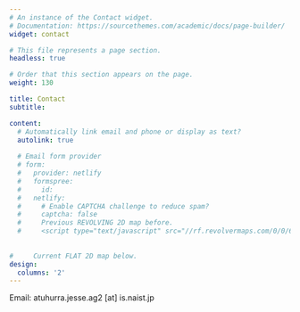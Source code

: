 ```yaml
---
# An instance of the Contact widget.
# Documentation: https://sourcethemes.com/academic/docs/page-builder/
widget: contact

# This file represents a page section.
headless: true

# Order that this section appears on the page.
weight: 130

title: Contact
subtitle:

content:
  # Automatically link email and phone or display as text?
  autolink: true
  
  # Email form provider
  # form:
  #   provider: netlify
  #   formspree:
  #     id:
  #   netlify:
  #     # Enable CAPTCHA challenge to reduce spam?
  #     captcha: false
  #     Previous REVOLVING 2D map before.
  #     <script type="text/javascript" src="//rf.revolvermaps.com/0/0/6.js?i=5ird9uhh872&amp;m=7&amp;c=e63100&amp;cr1=ffffff&amp;f=arial&amp;l=0&amp;bv=90&amp;lx=-420&amp;ly=420&amp;hi=20&amp;he=7&amp;hc=a8ddff&amp;rs=80" async="async"></script>
  
  
#     Current FLAT 2D map below.
design:
  columns: '2'
---
```

<p>Email: atuhurra.jesse.ag2 [at] is.naist.jp </p>

<p style="display: none;">
    <script type="text/javascript" src="//rf.revolvermaps.com/0/0/7.js?i=5ird9uhh872&amp;m=0&amp;c=ff0000&amp;cr1=ffffff&amp;sx=0" async="async"></script> 
</p>
